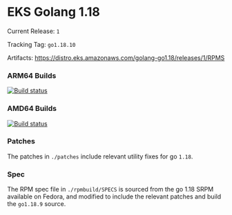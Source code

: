 # EKS Golang 1.18

Current Release: `1`

Tracking Tag: `go1.18.10`

Artifacts: https://distro.eks.amazonaws.com/golang-go1.18/releases/1/RPMS

### ARM64 Builds
[![Build status](https://prow.eks.amazonaws.com/badge.svg?jobs=golang-1.18-ARM64-PROD-tooling-postsubmit)](https://prow.eks.amazonaws.com/?repo=aws%2Feks-distro-build-tooling&type=postsubmit)

### AMD64 Builds
[![Build status](https://prow.eks.amazonaws.com/badge.svg?jobs=golang-1.18-tooling-postsubmit)](https://prow.eks.amazonaws.com/?repo=aws%2Feks-distro-build-tooling&type=postsubmit)

### Patches
The patches in `./patches` include relevant utility fixes for go `1.18`.

### Spec
The RPM spec file in `./rpmbuild/SPECS` is sourced from the go 1.18 SRPM available on Fedora, and modified to include the relevant patches and build the `go1.18.9` source.

